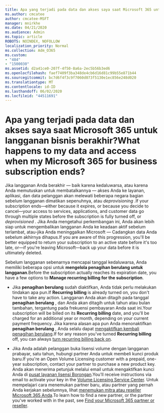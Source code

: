 ```yaml
---
title: Apa yang terjadi pada data dan akses saya saat Microsoft 365 untuk langganan bisnis berakhir?
ms.author: cmcatee
author: cmcatee-MSFT
manager: mnirkhe
ms.date: 04/21/2020
ms.audience: Admin
ms.topic: article
ROBOTS: NOINDEX, NOFOLLOW
localization_priority: Normal
ms.collection: Adm_O365
ms.custom:
- "484"
- "1500030"
ms.assetid: d2a41ce0-207f-4f50-8a6a-2ec5b56b3ed6
ms.openlocfilehash: faef7409f3ba348de4cb6d16d81c99b55e871b44
ms.sourcegitcommit: bc7d6f4f3c9f7060d073f5130e1ec856e248d020
ms.translationtype: MT
ms.contentlocale: id-ID
ms.lasthandoff: 06/02/2020
ms.locfileid: "44511691"
---
```

# <a name="what-happens-to-my-data-and-access-when-my-microsoft-365-for-business-subscription-ends"></a><span data-ttu-id="18d43-102">Apa yang terjadi pada data dan akses saya saat Microsoft 365 untuk langganan bisnis berakhir?</span><span class="sxs-lookup"><span data-stu-id="18d43-102">What happens to my data and access when my Microsoft 365 for business subscription ends?</span></span>

<span data-ttu-id="18d43-103">Jika langganan Anda berakhir — baik karena kedaluwarsa, atau karena Anda memutuskan untuk membatalkannya — akses Anda ke layanan, aplikasi, dan data pelanggan akan melewati beberapa negara bagian sebelum langganan dimatikan sepenuhnya, atau *deprovisioning* .</span><span class="sxs-lookup"><span data-stu-id="18d43-103">If your subscription ends—either because it expires, or because you decide to cancel—your access to services, applications, and customer data go through multiple states before the subscription is fully turned off, or  *deprovisioned*  .</span></span> <span data-ttu-id="18d43-104">Jika Anda mengetahui perkembangan ini, Anda akan lebih siap untuk mengembalikan langganan Anda ke keadaan aktif sebelum terlambat, atau-jika Anda meninggalkan Microsoft — Cadangkan data Anda sebelum akhirnya dihapus.</span><span class="sxs-lookup"><span data-stu-id="18d43-104">If you are aware of this progression, you'll be better equipped to return your subscription to an active state before it's too late, or—if you're leaving Microsoft—back up your data before it is ultimately deleted.</span></span>
  
<span data-ttu-id="18d43-105">Sebelum langganan sebenarnya mencapai tanggal kedaluwarsa, Anda memiliki beberapa opsi untuk **mengelola penagihan berulang untuk langganan**.</span><span class="sxs-lookup"><span data-stu-id="18d43-105">Before the subscription actually reaches its expiration date, you have a few options to **Manage recurring billing for the subscription**.</span></span>
  
- <span data-ttu-id="18d43-106">Jika **penagihan berulang** sudah diaktifkan, Anda tidak perlu melakukan tindakan apa pun.</span><span class="sxs-lookup"><span data-stu-id="18d43-106">If **Recurring billing** is already turned on, you don't have to take any action.</span></span> <span data-ttu-id="18d43-107">Langganan Anda akan ditagih pada tanggal **penagihan berulang** , dan Anda akan ditagih untuk tahun atau bulan tambahan, tergantung pada frekuensi pembayaran Anda saat ini.</span><span class="sxs-lookup"><span data-stu-id="18d43-107">Your subscription will be billed on its **Recurring billing** date, and you'll be charged for an additional year or month, depending on your current payment frequency.</span></span> <span data-ttu-id="18d43-108">Jika karena alasan apa pun Anda menonaktifkan **penagihan berulang** , Anda selalu dapat [mengaktifkan kembali penagihan berulang](https://docs.microsoft.com/microsoft-365/commerce/subscriptions/renew-your-subscription#turn-recurring-billing-off-or-on).</span><span class="sxs-lookup"><span data-stu-id="18d43-108">If for any reason you've turned **Recurring billing** off, you can always [turn recurring billing back on](https://docs.microsoft.com/microsoft-365/commerce/subscriptions/renew-your-subscription#turn-recurring-billing-off-or-on).</span></span>

- <span data-ttu-id="18d43-109">Jika Anda adalah pelanggan buka lisensi volume dengan langganan prabayar, satu tahun, hubungi partner Anda untuk membeli kunci produk baru.</span><span class="sxs-lookup"><span data-stu-id="18d43-109">If you're an Open Volume Licensing customer with a prepaid, one-year subscription, contact your partner to purchase a new product key.</span></span> <span data-ttu-id="18d43-110">Anda akan menerima petunjuk melalui email untuk mengaktifkan kunci Anda di [pusat layanan lisensi Borongan](https://go.microsoft.com/fwlink/p/?LinkID=282016).</span><span class="sxs-lookup"><span data-stu-id="18d43-110">You'll receive instructions via email to activate your key in the [Volume Licensing Service Center](https://go.microsoft.com/fwlink/p/?LinkID=282016).</span></span> <span data-ttu-id="18d43-111">Untuk mempelajari cara menemukan partner baru, atau partner yang pernah Anda kerjakan sebelumnya, lihat [menemukan mitra atau reseller Microsoft 365 Anda](https://docs.microsoft.com/microsoft-365/admin/manage/find-your-partner-or-reseller).</span><span class="sxs-lookup"><span data-stu-id="18d43-111">To learn how to find a new partner, or the partner you've worked with in the past, see [Find your Microsoft 365 partner or reseller](https://docs.microsoft.com/microsoft-365/admin/manage/find-your-partner-or-reseller).</span></span>